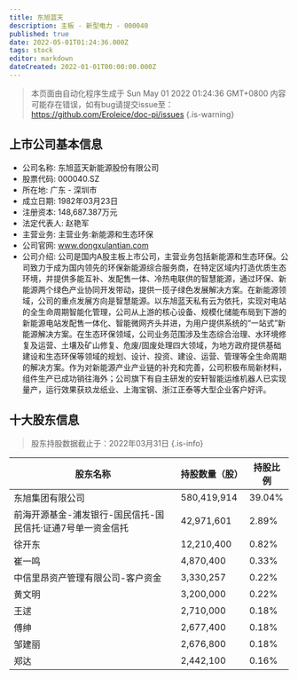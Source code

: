 ```yaml
---
title: 东旭蓝天
description: 主板 - 新型电力 - 000040
published: true
date: 2022-05-01T01:24:36.000Z
tags: stock
editor: markdown
dateCreated: 2022-01-01T00:00:00.000Z
---
```


> 本页面由自动化程序生成于 Sun May 01 2022 01:24:36 GMT+0800
> 内容可能存在错误，如有bug请提交issue至：https://github.com/Eroleice/doc-pi/issues
{.is-warning}

## 上市公司基本信息
- 公司名称: 东旭蓝天新能源股份有限公司
- 股票代码: 000040.SZ
- 所在地: 广东 - 深圳市
- 成立日期: 1982年03月23日
- 注册资本: 148,687.387万元
- 法定代表人: 赵艳军
- 主营业务: 主营业务:新能源和生态环保
- 公司官网: www.dongxulantian.com
- 公司介绍: 公司是国内A股主板上市公司，主营业务包括新能源和生态环保。公司致力于成为国内领先的环保新能源综合服务商，在特定区域内打造优质生态环境，并提供多能互补、发配售一体、冷热电联供的智慧能源，通过环保、新能源两个绿色产业协同开发带动，提供一揽子绿色发展解决方案。在新能源领域，公司的重点发展方向是智慧能源。以东旭蓝天私有云为依托，实现对电站的全生命周期智能化管理，公司从上游的核心设备、规模化储能布局到下游的新能源电站发配售一体化、智能微网齐头并进，为用户提供系统的“一站式”新能源解决方案。在生态环保领域，公司业务范围涉及生态综合治理、水环境修复及运营、土壤及矿山修复、危废/固废处理四大领域，为地方政府提供基础建设和生态环保等领域的规划、设计、投资、建设、运营、管理等全生命周期的解决方案。作为对新能源产业产业链的补充和完善，公司积极布局新材料，组件生产已成功销往海外；公司旗下有自主研发的安轩智能运维机器人已实现量产，运行效果获玖龙纸业、上海宝钢、浙江正泰等大型企业客户好评。


## 十大股东信息
> 股东持股数据截止于：2022年03月31日
{.is-info}

| 股东名称 | 持股数量（股） | 持股比例 |
| --- | --- | --- |
| 东旭集团有限公司 | 580,419,914 | 39.04% |
| 前海开源基金-浦发银行-国民信托-国民信托·证通7号单一资金信托 | 42,971,601 | 2.89% |
| 徐开东 | 12,210,400 | 0.82% |
| 崔一鸣 | 4,870,400 | 0.33% |
| 中信里昂资产管理有限公司-客户资金 | 3,330,257 | 0.22% |
| 黄文明 | 3,200,000 | 0.22% |
| 王逑 | 2,710,000 | 0.18% |
| 傅绅 | 2,677,400 | 0.18% |
| 邹建丽 | 2,676,800 | 0.18% |
| 郑达 | 2,442,100 | 0.16% |





